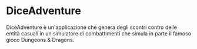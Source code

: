 # DiceAdventure
DiceAdventure è un'applicazione che genera degli scontri contro delle entità casuali in un simulatore di combattimenti che simula in parte il famoso gioco Dungeons &amp; Dragons.
